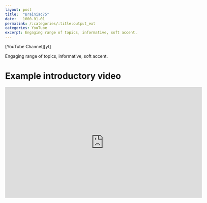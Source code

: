 ```yaml
---
layout: post
title:  "Brainiac75"
date:   1000-01-01
permalink: /:categories/:title:output_ext
categories: YouTube
excerpt: Engaging range of topics, informative, soft accent.
---
```


<script src="https://apis.google.com/js/platform.js"></script>
<div class="g-ytsubscribe" data-channelid="UCFHMw64uu66VKPXq5gh29IQ" data-layout="full" data-count="default"></div>
[YouTube Channel][yt]
<!-- <br/><br/> -->

Engaging range of topics, informative, soft accent.

Example introductory video
====
<iframe id='ivplayer' type='text/html' width='640' height='360'       src='https://www.invidio.us/embed/dX2R4hRAYMc?' frameborder='0'></iframe>

[yt]: https://www.youtube.com/channel/UCFHMw64uu66VKPXq5gh29IQ 
